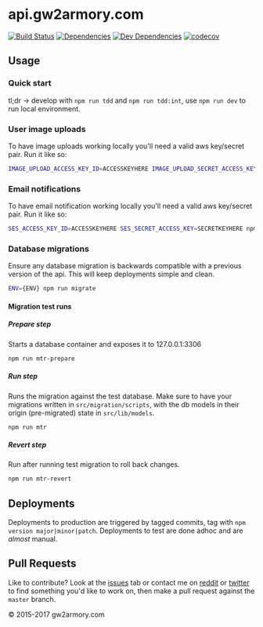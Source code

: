 # api.gw2armory.com

[![Build Status](https://travis-ci.org/madou/armory-back.svg?branch=master)](https://travis-ci.org/madou/armory-back) [![Dependencies](https://david-dm.org/madou/armory-react.svg)](https://david-dm.org/madou/armory-back) [![Dev Dependencies](https://david-dm.org/madou/armory-react/dev-status.svg)](https://david-dm.org/madou/armory-back?type=dev) [![codecov](https://codecov.io/gh/madou/armory-back/branch/master/graph/badge.svg)](https://codecov.io/gh/madou/armory-back)

## Usage

### Quick start

tl;dr -> develop with `npm run tdd` and `npm run tdd:int`, use `npm run dev` to run local environment.

### User image uploads

To have image uploads working locally you'll need a valid aws key/secret pair. Run it like so:

```bash
IMAGE_UPLOAD_ACCESS_KEY_ID=ACCESSKEYHERE IMAGE_UPLOAD_SECRET_ACCESS_KEY=SECRETKEYHERE npm run dev
```

### Email notifications

To have email notification working locally you'll need a valid aws key/secret pair. Run it like so:

```bash
SES_ACCESS_KEY_ID=ACCESSKEYHERE SES_SECRET_ACCESS_KEY=SECRETKEYHERE npm run dev
```

### Database migrations

Ensure any database migration is backwards compatible with a previous version of the api. This will keep deployments simple and clean.

```bash
ENV={ENV} npm run migrate
```

#### Migration test runs

##### Prepare step

Starts a database container and exposes it to 127.0.0.1:3306

```bash
npm run mtr-prepare
```

##### Run step

Runs the migration against the test database. Make sure to have your migrations written in `src/migration/scripts`, with the db models in their origin (pre-migrated) state in `src/lib/models`.

```bash
npm run mtr
```

##### Revert step

Run after running test migration to roll back changes.

```bash
npm run mtr-revert
```

## Deployments

Deployments to production are triggered by tagged commits, tag with `npm version major|minor|patch`. Deployments to test are done adhoc and are _almost_ manual.

## Pull Requests

Like to contribute? Look at the [issues](https://github.com/madou/armory-back/issues) tab or contact me on [reddit](https://www.reddit.com/r/gw2armory) or [twitter](https://twitter.com/itsmadou) to find something you'd like to work on, then make a pull request against the `master` branch.

© 2015-2017 gw2armory.com
